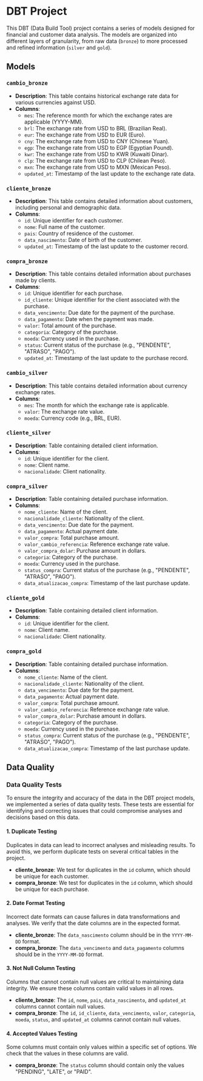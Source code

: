 # DBT Project

This DBT (Data Build Tool) project contains a series of models designed for financial and customer data analysis. The models are organized into different layers of granularity, from raw data (`bronze`) to more processed and refined information (`silver` and `gold`).

## Models

### `cambio_bronze`

- **Description**: This table contains historical exchange rate data for various currencies against USD.
- **Columns**:
  - `mes`: The reference month for which the exchange rates are applicable (YYYY-MM).
  - `brl`: The exchange rate from USD to BRL (Brazilian Real).
  - `eur`: The exchange rate from USD to EUR (Euro).
  - `cny`: The exchange rate from USD to CNY (Chinese Yuan).
  - `egp`: The exchange rate from USD to EGP (Egyptian Pound).
  - `kwr`: The exchange rate from USD to KWR (Kuwaiti Dinar).
  - `clp`: The exchange rate from USD to CLP (Chilean Peso).
  - `mxn`: The exchange rate from USD to MXN (Mexican Peso).
  - `updated_at`: Timestamp of the last update to the exchange rate data.

### `cliente_bronze`

- **Description**: This table contains detailed information about customers, including personal and demographic data.
- **Columns**:
  - `id`: Unique identifier for each customer.
  - `nome`: Full name of the customer.
  - `pais`: Country of residence of the customer.
  - `data_nascimento`: Date of birth of the customer.
  - `updated_at`: Timestamp of the last update to the customer record.

### `compra_bronze`

- **Description**: This table contains detailed information about purchases made by clients.
- **Columns**:
  - `id`: Unique identifier for each purchase.
  - `id_cliente`: Unique identifier for the client associated with the purchase.
  - `data_vencimento`: Due date for the payment of the purchase.
  - `data_pagamento`: Date when the payment was made.
  - `valor`: Total amount of the purchase.
  - `categoria`: Category of the purchase.
  - `moeda`: Currency used in the purchase.
  - `status`: Current status of the purchase (e.g., "PENDENTE", "ATRASO", "PAGO").
  - `updated_at`: Timestamp of the last update to the purchase record.

### `cambio_silver`

- **Description**: This table contains detailed information about currency exchange rates.
- **Columns**:
  - `mes`: The month for which the exchange rate is applicable.
  - `valor`: The exchange rate value.
  - `moeda`: Currency code (e.g., BRL, EUR).

### `cliente_silver`

- **Description**: Table containing detailed client information.
- **Columns**:
  - `id`: Unique identifier for the client.
  - `nome`: Client name.
  - `nacionalidade`: Client nationality.

### `compra_silver`

- **Description**: Table containing detailed purchase information.
- **Columns**:
  - `nome_cliente`: Name of the client.
  - `nacionalidade_cliente`: Nationality of the client.
  - `data_vencimento`: Due date for the payment.
  - `data_pagamento`: Actual payment date.
  - `valor_compra`: Total purchase amount.
  - `valor_cambio_referencia`: Reference exchange rate value.
  - `valor_compra_dolar`: Purchase amount in dollars.
  - `categoria`: Category of the purchase.
  - `moeda`: Currency used in the purchase.
  - `status_compra`: Current status of the purchase (e.g., "PENDENTE", "ATRASO", "PAGO").
  - `data_atualizacao_compra`: Timestamp of the last purchase update.

### `cliente_gold`

- **Description**: Table containing detailed client information.
- **Columns**:
  - `id`: Unique identifier for the client.
  - `nome`: Client name.
  - `nacionalidade`: Client nationality.

### `compra_gold`

- **Description**: Table containing detailed purchase information.
- **Columns**:
  - `nome_cliente`: Name of the client.
  - `nacionalidade_cliente`: Nationality of the client.
  - `data_vencimento`: Due date for the payment.
  - `data_pagamento`: Actual payment date.
  - `valor_compra`: Total purchase amount.
  - `valor_cambio_referencia`: Reference exchange rate value.
  - `valor_compra_dolar`: Purchase amount in dollars.
  - `categoria`: Category of the purchase.
  - `moeda`: Currency used in the purchase.
  - `status_compra`: Current status of the purchase (e.g., "PENDENTE", "ATRASO", "PAGO").
  - `data_atualizacao_compra`: Timestamp of the last purchase update.

## Data Quality

### Data Quality Tests

To ensure the integrity and accuracy of the data in the DBT project models, we implemented a series of data quality tests. These tests are essential for identifying and correcting issues that could compromise analyses and decisions based on this data.

#### 1. Duplicate Testing

Duplicates in data can lead to incorrect analyses and misleading results. To avoid this, we perform duplicate tests on several critical tables in the project.

- **cliente_bronze**: We test for duplicates in the `id` column, which should be unique for each customer.
- **compra_bronze**: We test for duplicates in the `id` column, which should be unique for each purchase.

#### 2. Date Format Testing

Incorrect date formats can cause failures in data transformations and analyses. We verify that the date columns are in the expected format.

- **cliente_bronze**: The `data_nascimento` column should be in the `YYYY-MM-DD` format.
- **compra_bronze**: The `data_vencimento` and `data_pagamento` columns should be in the `YYYY-MM-DD` format.

#### 3. Not Null Column Testing

Columns that cannot contain null values are critical to maintaining data integrity. We ensure these columns contain valid values in all rows.

- **cliente_bronze**: The `id`, `nome`, `pais`, `data_nascimento`, and `updated_at` columns cannot contain null values.
- **compra_bronze**: The `id`, `id_cliente`, `data_vencimento`, `valor`, `categoria`, `moeda`, `status`, and `updated_at` columns cannot contain null values.

#### 4. Accepted Values Testing

Some columns must contain only values within a specific set of options. We check that the values in these columns are valid.

- **compra_bronze**: The `status` column should contain only the values "PENDING", "LATE", or "PAID".
